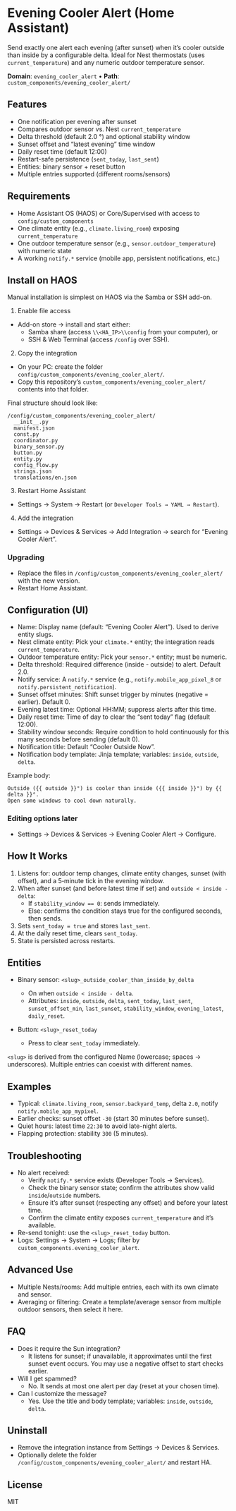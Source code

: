 # Evening Cooler Alert (Home Assistant)

Send exactly one alert each evening (after sunset) when it’s cooler outside than inside by a configurable delta. Ideal for Nest thermostats (uses `current_temperature`) and any numeric outdoor temperature sensor.

**Domain**: `evening_cooler_alert`  •  **Path**: `custom_components/evening_cooler_alert/`

## Features
- One notification per evening after sunset
- Compares outdoor sensor vs. Nest `current_temperature`
- Delta threshold (default 2.0 °) and optional stability window
- Sunset offset and “latest evening” time window
- Daily reset time (default 12:00)
- Restart-safe persistence (`sent_today`, `last_sent`)
- Entities: binary sensor + reset button
- Multiple entries supported (different rooms/sensors)

## Requirements
- Home Assistant OS (HAOS) or Core/Supervised with access to `config/custom_components`
- One climate entity (e.g., `climate.living_room`) exposing `current_temperature`
- One outdoor temperature sensor (e.g., `sensor.outdoor_temperature`) with numeric state
- A working `notify.*` service (mobile app, persistent notifications, etc.)

## Install on HAOS
Manual installation is simplest on HAOS via the Samba or SSH add-on.

1) Enable file access
- Add-on store → install and start either:
  - Samba share (access `\\<HA_IP>\\config` from your computer), or
  - SSH & Web Terminal (access `/config` over SSH).

2) Copy the integration
- On your PC: create the folder `config/custom_components/evening_cooler_alert/`.
- Copy this repository’s `custom_components/evening_cooler_alert/` contents into that folder.

Final structure should look like:
```
/config/custom_components/evening_cooler_alert/
  __init__.py
  manifest.json
  const.py
  coordinator.py
  binary_sensor.py
  button.py
  entity.py
  config_flow.py
  strings.json
  translations/en.json
```

3) Restart Home Assistant
- Settings → System → Restart (or `Developer Tools → YAML → Restart`).

4) Add the integration
- Settings → Devices & Services → Add Integration → search for “Evening Cooler Alert”.

### Upgrading
- Replace the files in `/config/custom_components/evening_cooler_alert/` with the new version.
- Restart Home Assistant.

## Configuration (UI)
- Name: Display name (default: “Evening Cooler Alert”). Used to derive entity slugs.
- Nest climate entity: Pick your `climate.*` entity; the integration reads `current_temperature`.
- Outdoor temperature entity: Pick your `sensor.*` entity; must be numeric.
- Delta threshold: Required difference (inside - outside) to alert. Default 2.0.
- Notify service: A `notify.*` service (e.g., `notify.mobile_app_pixel_8` or `notify.persistent_notification`).
- Sunset offset minutes: Shift sunset trigger by minutes (negative = earlier). Default 0.
- Evening latest time: Optional HH:MM; suppress alerts after this time.
- Daily reset time: Time of day to clear the “sent today” flag (default 12:00).
- Stability window seconds: Require condition to hold continuously for this many seconds before sending (default 0).
- Notification title: Default “Cooler Outside Now”.
- Notification body template: Jinja template; variables: `inside`, `outside`, `delta`.

Example body:
```
Outside ({{ outside }}°) is cooler than inside ({{ inside }}°) by {{ delta }}°.
Open some windows to cool down naturally.
```

### Editing options later
- Settings → Devices & Services → Evening Cooler Alert → Configure.

## How It Works
1) Listens for: outdoor temp changes, climate entity changes, sunset (with offset), and a 5‑minute tick in the evening window.
2) When after sunset (and before latest time if set) and `outside < inside - delta`:
   - If `stability_window == 0`: sends immediately.
   - Else: confirms the condition stays true for the configured seconds, then sends.
3) Sets `sent_today = true` and stores `last_sent`.
4) At the daily reset time, clears `sent_today`.
5) State is persisted across restarts.

## Entities
- Binary sensor: `<slug>_outside_cooler_than_inside_by_delta`
  - On when `outside < inside - delta`.
  - Attributes: `inside`, `outside`, `delta`, `sent_today`, `last_sent`, `sunset_offset_min`, `last_sunset`, `stability_window`, `evening_latest`, `daily_reset`.

- Button: `<slug>_reset_today`
  - Press to clear `sent_today` immediately.

`<slug>` is derived from the configured Name (lowercase; spaces → underscores). Multiple entries can coexist with different names.

## Examples
- Typical: `climate.living_room`, `sensor.backyard_temp`, delta `2.0`, notify `notify.mobile_app_mypixel`.
- Earlier checks: sunset offset `-30` (start 30 minutes before sunset).
- Quiet hours: latest time `22:30` to avoid late-night alerts.
- Flapping protection: stability `300` (5 minutes).

## Troubleshooting
- No alert received:
  - Verify `notify.*` service exists (Developer Tools → Services).
  - Check the binary sensor state; confirm the attributes show valid `inside`/`outside` numbers.
  - Ensure it’s after sunset (respecting any offset) and before your latest time.
  - Confirm the climate entity exposes `current_temperature` and it’s available.
- Re-send tonight: use the `<slug>_reset_today` button.
- Logs: Settings → System → Logs; filter by `custom_components.evening_cooler_alert`.

## Advanced Use
- Multiple Nests/rooms: Add multiple entries, each with its own climate and sensor.
- Averaging or filtering: Create a template/average sensor from multiple outdoor sensors, then select it here.

## FAQ
- Does it require the Sun integration?
  - It listens for sunset; if unavailable, it approximates until the first sunset event occurs. You may use a negative offset to start checks earlier.
- Will I get spammed?
  - No. It sends at most one alert per day (reset at your chosen time).
- Can I customize the message?
  - Yes. Use the title and body template; variables: `inside`, `outside`, `delta`.

## Uninstall
- Remove the integration instance from Settings → Devices & Services.
- Optionally delete the folder `/config/custom_components/evening_cooler_alert/` and restart HA.

## License
MIT
